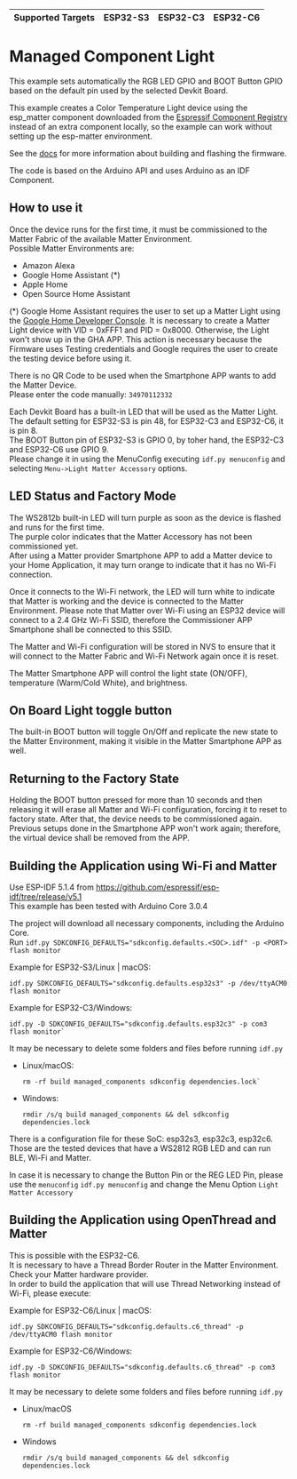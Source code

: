 | Supported Targets | ESP32-S3 | ESP32-C3 | ESP32-C6 |
| ----------------- | -------- | -------- | -------- |


# Managed Component Light

This example sets automatically the RGB LED GPIO and BOOT Button GPIO based on the default pin used by the selected Devkit Board.

This example creates a Color Temperature Light device using the esp_matter component downloaded from the [Espressif Component Registry](https://components.espressif.com/) instead of an extra component locally, so the example can work without setting up the esp-matter environment.

See the [docs](https://docs.espressif.com/projects/esp-matter/en/latest/esp32/developing.html) for more information about building and flashing the firmware.

The code is based on the Arduino API and uses Arduino as an IDF Component.

## How to use it

Once the device runs for the first time, it must be commissioned to the Matter Fabric of the available Matter Environment.  
Possible Matter Environments are:  
- Amazon Alexa
- Google Home Assistant (*)
- Apple Home
- Open Source Home Assistant

(*) Google Home Assistant requires the user to set up a Matter Light using the [Google Home Developer Console](https://developers.home.google.com/codelabs/matter-device#2). It is necessary to create a Matter Light device with VID = 0xFFF1 and PID = 0x8000. Otherwise, the Light won't show up in the GHA APP. This action is necessary because the Firmware uses Testing credentials and Google requires the user to create the testing device before using it.

There is no QR Code to be used when the Smartphone APP wants to add the Matter Device.  
Please enter the code manually: `34970112332`

Each Devkit Board has a built-in LED that will be used as the Matter Light.  
The default setting for ESP32-S3 is pin 48, for ESP32-C3 and ESP32-C6, it is pin 8.  
The BOOT Button pin of ESP32-S3 is GPIO 0, by toher hand, the ESP32-C3 and ESP32-C6 use GPIO 9.  
Please change it in using the MenuConfig executing `idf.py menuconfig` and selecting `Menu->Light Matter Accessory` options.

## LED Status and Factory Mode

The WS2812b built-in LED will turn purple as soon as the device is flashed and runs for the first time.  
The purple color indicates that the Matter Accessory has not been commissioned yet.  
After using a Matter provider Smartphone APP to add a Matter device to your Home Application, it may turn orange to indicate that it has no Wi-Fi connection.

Once it connects to the Wi-Fi network, the LED will turn white to indicate that Matter is working and the device is connected to the Matter Environment.
Please note that Matter over Wi-Fi using an ESP32 device will connect to a 2.4 GHz Wi-Fi SSID, therefore the Commissioner APP Smartphone shall be connected to this SSID.

The Matter and Wi-Fi configuration will be stored in NVS to ensure that it will connect to the Matter Fabric and Wi-Fi Network again once it is reset.

The Matter Smartphone APP will control the light state (ON/OFF), temperature (Warm/Cold White), and brightness.

## On Board Light toggle button

The built-in BOOT button will toggle On/Off and replicate the new state to the Matter Environment, making it visible in the Matter Smartphone APP as well.

## Returning to the Factory State

Holding the BOOT button pressed for more than 10 seconds and then releasing it will erase all Matter and Wi-Fi configuration, forcing it to reset to factory state. After that, the device needs to be commissioned again. Previous setups done in the Smartphone APP won't work again; therefore, the virtual device shall be removed from the APP.

## Building the Application using Wi-Fi and Matter

Use ESP-IDF 5.1.4 from https://github.com/espressif/esp-idf/tree/release/v5.1  
This example has been tested with Arduino Core 3.0.4

The project will download all necessary components, including the Arduino Core.  
Run `idf.py SDKCONFIG_DEFAULTS="sdkconfig.defaults.<SOC>.idf" -p <PORT> flash monitor`

Example for ESP32-S3/Linux | macOS:  
```
idf.py SDKCONFIG_DEFAULTS="sdkconfig.defaults.esp32s3" -p /dev/ttyACM0 flash monitor
```
Example for ESP32-C3/Windows:  
```
idf.py -D SDKCONFIG_DEFAULTS="sdkconfig.defaults.esp32c3" -p com3 flash monitor`
```

It may be necessary to delete some folders and files  before running `idf.py`  
- Linux/macOS:
  ```
  rm -rf build managed_components sdkconfig dependencies.lock`
  ```  
- Windows:
  ```
  rmdir /s/q build managed_components && del sdkconfig dependencies.lock
  ```

There is a configuration file for these SoC: esp32s3, esp32c3, esp32c6.
Those are the tested devices that have a WS2812 RGB LED and can run BLE, Wi-Fi and Matter.

In case it is necessary to change the Button Pin or the REG LED Pin, please use the `menuconfig`
`idf.py menuconfig` and change the Menu Option `Light Matter Accessory`

## Building the Application using OpenThread and Matter

This is possible with the ESP32-C6.  
It is necessary to have a Thread Border Router in the Matter Environment. Check your Matter hardware provider.  
In order to build the application that will use Thread Networking instead of Wi-Fi, please execute:

Example for ESP32-C6/Linux | macOS:  
```
idf.py SDKCONFIG_DEFAULTS="sdkconfig.defaults.c6_thread" -p /dev/ttyACM0 flash monitor
```
Example for ESP32-C6/Windows:  
```
idf.py -D SDKCONFIG_DEFAULTS="sdkconfig.defaults.c6_thread" -p com3 flash monitor
```

It may be necessary to delete some folders and files before running `idf.py`  
- Linux/macOS
  ```
  rm -rf build managed_components sdkconfig dependencies.lock
  ```  
- Windows
  ```
  rmdir /s/q build managed_components && del sdkconfig dependencies.lock
  ```
